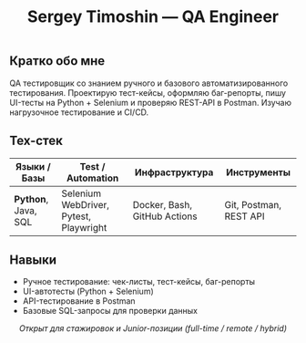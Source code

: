 <h1 align="center">Sergey Timoshin — QA Engineer</h1>

<p align="center">
  <a href="https://t.me/AlSerTim">
    <img src="https://img.shields.io/badge/Telegram-@AlSerTim-blue?logo=telegram" alt="">
  </a>
</p>

## Кратко обо мне
QA тестировщик со знанием ручного и базового автоматизированного тестирования. Проектирую тест-кейсы, оформляю баг-репорты, пишу UI-тесты на Python + Selenium и проверяю REST-API в Postman. Изучаю нагрузочное тестирование и CI/CD.

## Тех-стек

| Языки / Базы          | Test / Automation                      | Инфраструктура               | Инструменты            |
|-----------------------|----------------------------------------|------------------------------|------------------------|
| **Python**, Java, SQL | Selenium WebDriver, Pytest, Playwright | Docker, Bash, GitHub Actions | Git, Postman, REST API |

## Навыки
- Ручное тестирование: чек-листы, тест-кейсы, баг-репорты  
- UI-автотесты (Python + Selenium)  
- API-тестирование в Postman  
- Базовые SQL-запросы для проверки данных

<p align="center"><i>Открыт для стажировок и Junior-позиции (full-time / remote / hybrid)</i></p>
